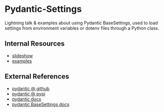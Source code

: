 # Pydantic-Settings

Lightning talk & examples about using Pydantic BaseSettings, used
to load settings from environment variables or dotenv files through a Python class.

## Internal Resources

- [slideshow](Pydantic-Settings.pdf)
- [examples](examples)

## External References

- [pydantic @ github](https://github.com/samuelcolvin/pydantic/)
- [pydantic @ pypi](https://pypi.org/project/pydantic/)
- [pydantic docs](https://pydantic-docs.helpmanual.io/)
- [pydantic BaseSettings docs](https://pydantic-docs.helpmanual.io/usage/settings/)
